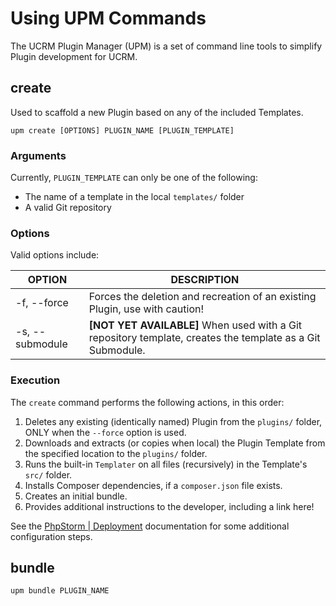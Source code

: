 # Using UPM Commands

The UCRM Plugin Manager (UPM) is a set of command line tools to simplify Plugin development for UCRM.

## create

Used to scaffold a new Plugin based on any of the included Templates.

```
upm create [OPTIONS] PLUGIN_NAME [PLUGIN_TEMPLATE]
```

### Arguments

Currently, `PLUGIN_TEMPLATE` can only be one of the following:
- The name of a template in the local `templates/` folder
- A valid Git repository

### Options

Valid options include:

| OPTION          | DESCRIPTION                                                                                                |
|-----------------|------------------------------------------------------------------------------------------------------------|
| -f, --force     | Forces the deletion and recreation of an existing Plugin, use with caution!                                |
| -s, --submodule | __[NOT YET AVAILABLE]__ When used with a Git repository template, creates the template as a Git Submodule. |


### Execution

The `create` command performs the following actions, in this order:
1. Deletes any existing (identically named) Plugin from the `plugins/` folder, ONLY when the `--force` option is used.
2. Downloads and extracts (or copies when local) the Plugin Template from the specified location to the `plugins/` folder.
3. Runs the built-in `Templater` on all files (recursively) in the Template's `src/` folder.
4. Installs Composer dependencies, if a `composer.json` file exists.
5. Creates an initial bundle.
6. Provides additional instructions to the developer, including a link here!

See the [PhpStorm | Deployment](../phpstorm/deployment.md) documentation for some additional configuration steps.

## bundle
`upm bundle PLUGIN_NAME`

